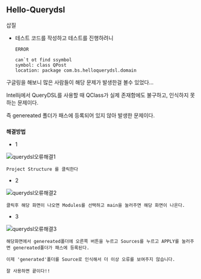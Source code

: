 ## Hello-Querydsl

삽질
- 테스트 코드를 작성하고 테스트를 진행하려니 

      ERROR  
      
      can`t ot find ssymbol 
      symbol: class QPost
      location: package com.bs.helloquerydsl.domain
 
구글링을 해보니 많은 사람들이 해당 문제가 발생한걸 볼수 있었다... 

Intellij에서 QueryDSL를 사용할 때 QClass가 실제 존재함에도 불구하고, 인식하지 못하는 문제이다.

즉 genereated 폴더가 패스에 등록되어 있지 않아 발생한 문제이다.

### ```해결방법```


- 1 

![querydsl오류해결1](https://user-images.githubusercontent.com/68090443/132129043-107b49f6-9564-45c1-905d-483cca78eb0b.png)


    Project Structure 를 클릭한다


- 2

![querydsl오류해결2](https://user-images.githubusercontent.com/68090443/132129126-16209139-876a-437a-8352-cf1788a27280.jpg)


    클릭후 해당 화면이 나오면 Modules를 선택하고 main을 눌러주면 해당 화면이 나온다.

- 3

![querydsl오류해결3](https://user-images.githubusercontent.com/68090443/132129148-19d56614-c93f-4598-b4fc-fcae1f1da6fc.png)


    해당화면에서 genereated폴더에 오른쪽 버튼을 누르고 Sources를 누르고 APPLY를 눌러주면 genereated폴더가 패스에 등록된다.
    
    이제 'generated'폴더를 Source로 인식해서 더 이상 오류를 보여주지 않습니다.
    
    잘 사용하면 끝이다!!




      
      
        
        
